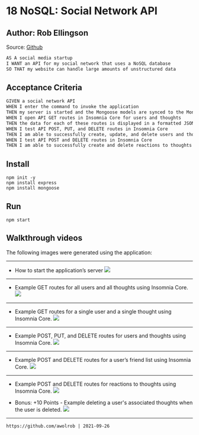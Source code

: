# 18 NoSQL: Social Network API

## Author: Rob Ellingson
Source: [Github](https://github.com/awolrob/social-network)

```md
AS A social media startup
I WANT an API for my social network that uses a NoSQL database
SO THAT my website can handle large amounts of unstructured data
```


## Acceptance Criteria

```md
GIVEN a social network API
WHEN I enter the command to invoke the application
THEN my server is started and the Mongoose models are synced to the MongoDB database
WHEN I open API GET routes in Insomnia Core for users and thoughts
THEN the data for each of these routes is displayed in a formatted JSON
WHEN I test API POST, PUT, and DELETE routes in Insomnia Core
THEN I am able to successfully create, update, and delete users and thoughts in my database
WHEN I test API POST and DELETE routes in Insomnia Core
THEN I am able to successfully create and delete reactions to thoughts and add and remove friends to a user’s friend list
```

## Install
```
npm init -y
npm install express
npm install mongoose
```

## Run
```
npm start
```

## Walkthrough videos

The following images were generated using the application:

- - -
* How to start the application’s server
![](./assets/img/18-nosql-homework-demo-01.gif)
- - -
* Example GET routes for all users and all thoughts using Insomnia Core.
![](./assets/img/18-nosql-homework-demo-01.gif)
- - -
* Example GET routes for a single user and a single thought using Insomnia Core.
![](./assets/img/18-nosql-homework-demo-01.gif)
- - -
* Example POST, PUT, and DELETE routes for users and thoughts using Insomnia Core.
![](./assets/img/18-nosql-homework-demo-01.gif)
- - -
* Example POST and DELETE routes for a user’s friend list using Insomnia Core.
![](./assets/img/18-nosql-homework-demo-01.gif)
- - -
* Example POST and DELETE routes for reactions to thoughts using Insomnia Core.
![](./assets/img/18-nosql-homework-demo-01.gif)

* Bonus: +10 Points - Example deleting a user's associated thoughts when the user is deleted.
![](./assets/img/18-nosql-homework-demo-01.gif)

- - -
` https://github.com/awolrob | 2021-09-26 ` 